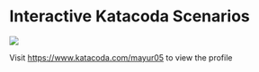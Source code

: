 # Interactive Katacoda Scenarios

[![](http://shields.katacoda.com/katacoda/mayur05/count.svg)](https://www.katacoda.com/mayur05 "Get your profile on Katacoda.com")

Visit https://www.katacoda.com/mayur05 to view the profile

